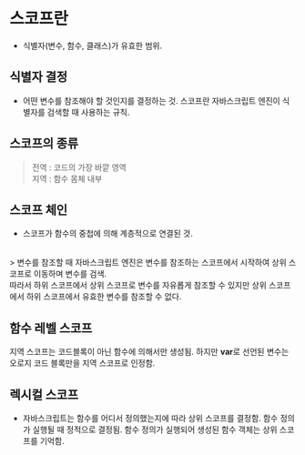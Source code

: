 # 스코프란
- 식별자(변수, 함수, 클래스)가 유효한 범위.

## 식별자 결정
- 어떤 변수를 참조해야 할 것인지를 결정하는 것. 스코프란 자바스크립트 엔진이 식별자를 검색할 때 사용하는 규칙.

## 스코프의 종류
> 전역 : 코드의 가장 바깥 영역 <br>
  지역 : 함수 몸체 내부
  
## 스코프 체인 
- 스코프가 함수의 중첩에 의해 계층적으로 연결된 것. 
<br>
> 변수를 참조할 때 자바스크립트 엔진은 변수를 참조하는 스코프에서 시작하여 상위 스코프로 이동하며 변수를 검색. <br>
  따라서 하위 스코프에서 상위 스코프로 변수를 자유롭게 참조할 수 있지만 상위 스코프에서 하위 스코프에서 유효한 변수를 참조할 수 없다.
  
## 함수 레벨 스코프
지역 스코프는 코드블록이 아닌 함수에 의해서만 생성됨.
하지만 **var**로 선언된 변수는 오로지 코드 블록만을 지역 스코프로 인정함.

## 렉시컬 스코프
- 자바스크립트는 함수를 어디서 정의했는지에 따라 상위 스코프를 결정함. 함수 정의가 실행될 때 정적으로 결정됨. 함수 정의가 실행되어 생성된 함수 객체는 상위 스코프를 기억함.
